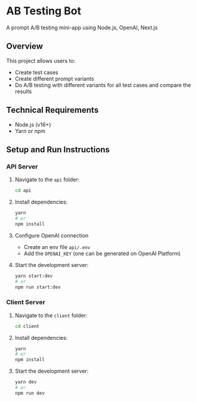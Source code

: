 # AB Testing Bot

A prompt A/B testing mini-app using Node.js, OpenAI, Next.js

## Overview 

This project allows users to:

- Create test cases 
- Create different prompt variants
- Do A/B testing with different variants for all test cases and compare the results

## Technical Requirements

- Node.js (v16+)
- Yarn or npm

## Setup and Run Instructions

### API Server

1. Navigate to the `api` folder:
   ```bash
   cd api
   ```

2. Install dependencies:
   ```bash
   yarn
   # or
   npm install
   ```

3. Configure OpenAI connection
   - Create an env file `api/.env`
   - Add the `OPENAI_KEY` (one can be generated on OpenAI Platform)

4. Start the development server:
   ```bash
   yarn start:dev
   # or
   npm run start:dev
   ```


### Client Server

1. Navigate to the `client` folder:
   ```bash
   cd client
   ```

2. Install dependencies:
   ```bash
   yarn
   # or
   npm install
   ```

3. Start the development server:
   ```bash
   yarn dev
   # or
   npm run dev
   ```
